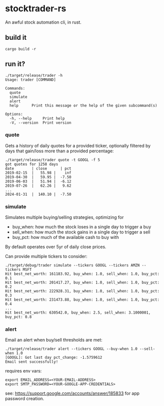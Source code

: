 # stocktrader-rs
An awful stock automation cli, in rust.

## build it
`cargo build -r`

## run it?
```
./target/release/trader -h
Usage: trader [COMMAND]

Commands:
  quote     
  simulate  
  alert     
  help      Print this message or the help of the given subcommand(s)

Options:
  -h, --help     Print help
  -V, --version  Print version
```

### quote

Gets a history of daily quotes for a provided ticker, optionally filtered by days that gain/loss more than a provided percentage:
```
./target/release/trader quote -t GOOGL -f 5
got quotes for 1258 days
date        | close      | pct      
2019-02-15  |   55.98 |    inf
2019-04-30  |   59.95 |  -7.50
2019-06-03  |   51.94 |  -6.12
2019-07-26  |   62.26 |   9.62
...
2024-01-31  |  140.10 |  -7.50
```

### simulate

Simulates multiple buying/selling strategies, optimizing for
  * buy_when: how much the stock loses in a single day to trigger a buy
  * sell_when: how much the stock gains in a single day to trigger a sell
  * buy_pct: how much of the available cash to buy with

By default operates over 5yr of daily close prices.

Can provide multiple tickers to consider:
```
./target/debug/trader simulate --tickers GOOGL --tickers AMZN --tickers MSFT
Hit best_net_worth: 161183.92, buy_when: 1.0, sell_when: 1.0, buy_pct: 0.1
Hit best_net_worth: 201417.27, buy_when: 1.0, sell_when: 1.0, buy_pct: 0.2
Hit best_net_worth: 222928.31, buy_when: 1.0, sell_when: 1.0, buy_pct: 0.3
Hit best_net_worth: 231473.88, buy_when: 1.0, sell_when: 1.0, buy_pct: 0.4
...
Hit best_net_worth: 630542.0, buy_when: 2.5, sell_when: 3.1000001, buy_pct: 0.8
```

### alert
Email an alert when buy/sell thresholds are met:

```
./target/release/trader alert --tickers GOOGL --buy-when 1.0 --sell-when 1.0
[GOOGL]: Got last day pct_change: -1.5759612
Email sent successfully!
```

requires env vars:
```
export EMAIL_ADDRESS=<YOUR-EMAIL-ADDRESS>
export SMTP_PASSWORD=<YOUR-GOOGLE-APP-CREDENTIALS>
```
see: https://support.google.com/accounts/answer/185833 for app password creation.


